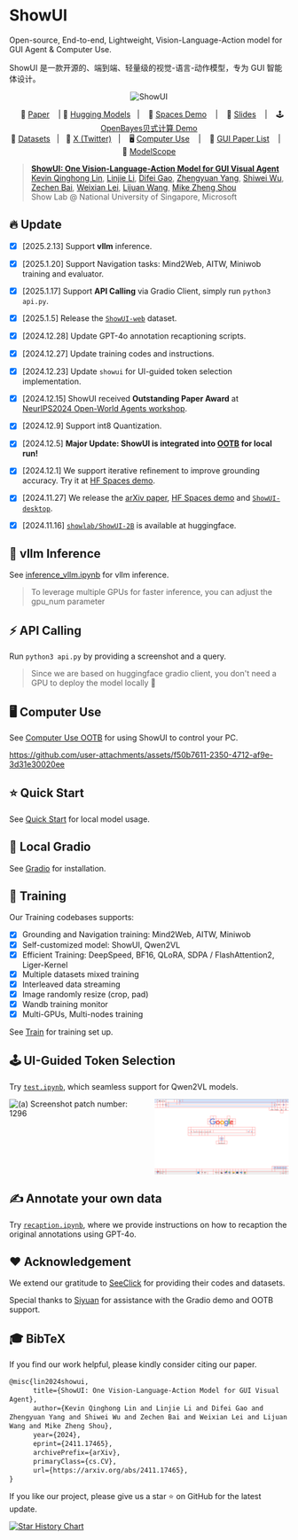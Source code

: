 # ShowUI
Open-source, End-to-end, Lightweight, Vision-Language-Action model for GUI Agent & Computer Use.

ShowUI 是一款开源的、端到端、轻量级的视觉-语言-动作模型，专为 GUI 智能体设计。

<p align="center">
<img src="assets/showui.jpg" alt="ShowUI" width="480">
<p>

<p align="center">
        &nbsp&nbsp 📑 <a href="https://arxiv.org/abs/2411.17465">Paper</a> &nbsp&nbsp 
        | 🤗 <a href="https://huggingface.co/showlab/ShowUI-2B">Hugging Models</a>&nbsp&nbsp 
        | &nbsp&nbsp 🤗 <a href="https://huggingface.co/spaces/showlab/ShowUI">Spaces Demo</a> &nbsp&nbsp 
        | &nbsp&nbsp 📝 <a href="./assets/slide.pdf">Slides</a> &nbsp&nbsp 
        | &nbsp&nbsp 🕹️ <a href="https://openbayes.com/console/public/tutorials/I8euxlahBAm">OpenBayes贝式计算 Demo</a> 
<br>
🤗 <a href="https://huggingface.co/datasets/showlab/ShowUI-desktop-8K">Datasets</a>&nbsp&nbsp | &nbsp&nbsp💬 <a href="https://x.com/_akhaliq/status/1864387028856537400">X (Twitter)</a>&nbsp&nbsp
| &nbsp&nbsp 🖥️ <a href="https://github.com/showlab/computer_use_ootb">Computer Use</a> &nbsp&nbsp </a> 
|  &nbsp&nbsp 📖 <a href="https://github.com/showlab/Awesome-GUI-Agent">GUI Paper List</a> &nbsp&nbsp </a>
| &nbsp&nbsp 🤖 <a href="https://www.modelscope.cn/models/AI-ModelScope/ShowUI-2B">ModelScope</a> 
</p>

<!-- [![Hits](https://hits.seeyoufarm.com/api/count/incr/badge.svg?url=https%3A%2F%2Fgithub.com%2Fshowlab%2FShowUI&count_bg=%2379C83D&title_bg=%23555555&icon=&icon_color=%23E7E7E7&title=hits&edge_flat=false)](https://hits.seeyoufarm.com) -->

> [**ShowUI: One Vision-Language-Action Model for GUI Visual Agent**](https://arxiv.org/abs/2411.17465)<br>
> [Kevin Qinghong Lin](https://qinghonglin.github.io/), [Linjie Li](https://scholar.google.com/citations?user=WR875gYAAAAJ&hl=en), [Difei Gao](https://scholar.google.com/citations?user=No9OsocAAAAJ&hl=en), [Zhengyuan Yang](https://zyang-ur.github.io/), [Shiwei Wu](https://scholar.google.com/citations?user=qWOFgUcAAAAJ), [Zechen Bai](https://www.baizechen.site/), [Weixian Lei](), [Lijuan Wang](https://scholar.google.com/citations?user=cDcWXuIAAAAJ&hl=en), [Mike Zheng Shou](https://scholar.google.com/citations?user=h1-3lSoAAAAJ&hl=en)
> <br>Show Lab @ National University of Singapore, Microsoft<br>

## 🔥 Update
- [x] [2025.2.13] Support **vllm** inference.
- [x] [2025.1.20] Support Navigation tasks: Mind2Web, AITW, Miniwob training and evaluator.
- [x] [2025.1.17] Support **API Calling** via Gradio Client, simply run `python3 api.py`.
- [x] [2025.1.5] Release the [`ShowUI-web`](https://huggingface.co/datasets/showlab/ShowUI-web) dataset.
- [x] [2024.12.28] Update GPT-4o annotation recaptioning scripts.
- [x] [2024.12.27] Update training codes and instructions.
- [x] [2024.12.23] Update `showui` for UI-guided token selection implementation.
- [x] [2024.12.15] ShowUI received **Outstanding Paper Award** at [NeurIPS2024 Open-World Agents workshop](https://sites.google.com/view/open-world-agents/schedule).
- [x] [2024.12.9] Support int8 Quantization.
- [x] [2024.12.5] **Major Update: ShowUI is integrated into [OOTB](https://github.com/showlab/computer_use_ootb?tab=readme-ov-file) for local run!**
- [x] [2024.12.1] We support iterative refinement to improve grounding accuracy. Try it at [HF Spaces demo](https://huggingface.co/spaces/showlab/ShowUI).
- [x] [2024.11.27] We release the [arXiv paper](https://arxiv.org/abs/2411.17465), [HF Spaces demo](https://huggingface.co/spaces/showlab/ShowUI) and [`ShowUI-desktop`](https://huggingface.co/datasets/showlab/ShowUI-desktop).
- [x] [2024.11.16] [`showlab/ShowUI-2B`](https://huggingface.co/showlab/ShowUI-2B) is available at huggingface.


## 🤖 vllm Inference
See [inference_vllm.ipynb](inference_vllm.ipynb) for vllm inference.
> To leverage multiple GPUs for faster inference, you can adjust the gpu_num parameter

## ⚡ API Calling
Run `python3 api.py` by providing a screenshot and a query.
> Since we are based on huggingface gradio client, you don't need a GPU to deploy the model locally 🤗

## 🖥️ Computer Use
See [Computer Use OOTB](https://github.com/showlab/computer_use_ootb?tab=readme-ov-file) for using ShowUI to control your PC.

https://github.com/user-attachments/assets/f50b7611-2350-4712-af9e-3d31e30020ee

## ⭐ Quick Start
See [Quick Start](QUICK_START.md) for local model usage.

## 🤗 Local Gradio
See [Gradio](GRADIO.md) for installation.

## 🚀 Training
Our Training codebases supports:
- [x] Grounding and Navigation training: Mind2Web, AITW, Miniwob
- [x] Self-customized model: ShowUI, Qwen2VL
- [x] Efficient Training: DeepSpeed, BF16, QLoRA, SDPA / FlashAttention2, Liger-Kernel
- [x] Multiple datasets mixed training
- [x] Interleaved data streaming
- [x] Image randomly resize (crop, pad)
- [x] Wandb training monitor
- [x] Multi-GPUs, Multi-nodes training 

See [Train](TRAIN.md) for training set up.

## 🕹️ UI-Guided Token Selection
Try [`test.ipynb`](test.ipynb), which seamless support for Qwen2VL models.

<div style="display: flex; justify-content: space-between;">
  <img src="examples/chrome.png" alt="(a) Screenshot patch number: 1296" style="width: 48%;"/>
  <img src="examples/demo.png" alt="(b) By applying UI-graph, UI Component number: 167" style="width: 48%;"/>
</div>

## ✍️ Annotate your own data
Try [`recaption.ipynb`](recaption.ipynb), where we provide instructions on how to recaption the original annotations using GPT-4o.

## ❤ Acknowledgement
We extend our gratitude to [SeeClick](https://github.com/njucckevin/SeeClick) for providing their codes and datasets.

Special thanks to [Siyuan](https://x.com/who_s_yuan) for assistance with the Gradio demo and OOTB support.

## 🎓 BibTeX
If you find our work helpful, please kindly consider citing our paper.

```
@misc{lin2024showui,
      title={ShowUI: One Vision-Language-Action Model for GUI Visual Agent}, 
      author={Kevin Qinghong Lin and Linjie Li and Difei Gao and Zhengyuan Yang and Shiwei Wu and Zechen Bai and Weixian Lei and Lijuan Wang and Mike Zheng Shou},
      year={2024},
      eprint={2411.17465},
      archivePrefix={arXiv},
      primaryClass={cs.CV},
      url={https://arxiv.org/abs/2411.17465}, 
}
```

If you like our project, please give us a star ⭐ on GitHub for the latest update.

[![Star History Chart](https://api.star-history.com/svg?repos=showlab/ShowUI&type=Timeline&width=600&height=300)](https://star-history.com/#showlab/ShowUI&Timeline)
